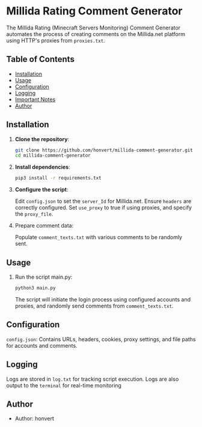 # Millida Rating Comment Generator

The Millida Rating (Minecraft Servers Monitoring) Comment Generator automates the process of creating comments on the Millida.net platform using HTTP's proxies from `proxies.txt`.

## Table of Contents

- [Installation](#installation)
- [Usage](#usage)
- [Configuration](#configuration)
- [Logging](#logging)
- [Important Notes](#important-notes)
- [Author](#author)

## Installation

1. **Clone the repository**:
   ```bash
   git clone https://github.com/honvert/millida-comment-generator.git
   cd millida-comment-generator
   ```
2. **Install dependencies**:
   ```bash
   pip3 install -r requirements.txt
   ```
3. **Configure the script**:
   
   Edit `config.json` to set the `server_Id` for Millida.net.
   Ensure `headers` are correctly configured.
   Set `use_proxy` to true if using proxies, and specify the `proxy_file`.

4. Prepare comment data:
   
   Populate `comment_texts.txt` with various comments to be randomly sent.

## Usage
1. Run the script main.py:

   ```bash
   python3 main.py
   ```

   The script will initiate the login process using configured accounts and proxies, and randomly send comments from `comment_texts.txt`.

## Configuration
  `config.json`: Contains URLs, headers, cookies, proxy settings, and file paths for accounts and comments.

## Logging
  Logs are stored in `log.txt` for tracking script execution.
  Logs are also output to the `terminal` for real-time monitoring

## Author
  - Author: honvert
